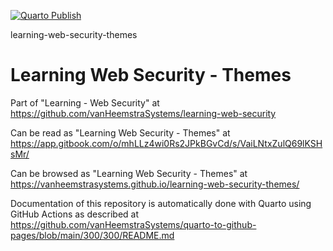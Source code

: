 [![Quarto Publish](https://github.com/vanHeemstraSystems/learning-web-security-themes/actions/workflows/publish.yml/badge.svg)](https://github.com/vanHeemstraSystems/learning-web-security-themes/actions/workflows/publish.yml)

learning-web-security-themes
# Learning Web Security - Themes

Part of "Learning - Web Security" at https://github.com/vanHeemstraSystems/learning-web-security

Can be read as "Learning Web Security - Themes" at https://app.gitbook.com/o/mhLLz4wi0Rs2JPkBGvCd/s/VaiLNtxZulQ69lKSHsMr/

Can be browsed as "Learning Web Security - Themes" at https://vanheemstrasystems.github.io/learning-web-security-themes/

Documentation of this repository is automatically done with Quarto using GitHub Actions as described at https://github.com/vanHeemstraSystems/quarto-to-github-pages/blob/main/300/300/README.md
